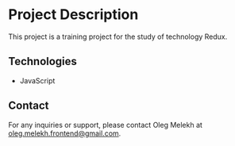 # Project Description

This project is a training project for the study of technology Redux.

## Technologies

- JavaScript

## Contact

For any inquiries or support, please contact Oleg Melekh at oleg.melekh.frontend@gmail.com.

